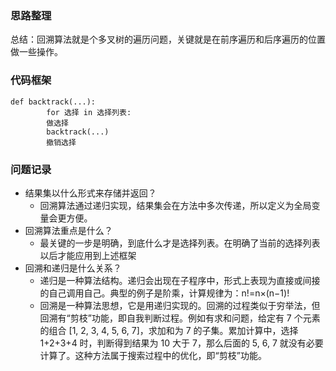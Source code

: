### 思路整理
总结：回溯算法就是个多叉树的遍历问题，关键就是在前序遍历和后序遍历的位置做一些操作。

### 代码框架
```
def backtrack(...):
        for 选择 in 选择列表:
        做选择
        backtrack(...)
        撤销选择
```

### 问题记录
- 结果集以什么形式来存储并返回？
  - 回溯算法通过递归实现，结果集会在方法中多次传递，所以定义为全局变量会更方便。
- 回溯算法重点是什么？
  - 最关键的一步是明确，到底什么才是选择列表。在明确了当前的选择列表以后才能应用到上述框架
- 回溯和递归是什么关系？
  - 递归是一种算法结构。递归会出现在子程序中，形式上表现为直接或间接的自己调用自己。典型的例子是阶乘，计算规律为：n!=n×(n−1)!
  - 回溯是一种算法思想，它是用递归实现的。回溯的过程类似于穷举法，但回溯有“剪枝”功能，即自我判断过程。例如有求和问题，给定有 7 个元素的组合 [1, 2, 3, 4, 5, 6, 7]，求加和为 7 的子集。累加计算中，选择 1+2+3+4 时，判断得到结果为 10 大于 7，那么后面的 5, 6, 7 就没有必要计算了。这种方法属于搜索过程中的优化，即“剪枝”功能。






